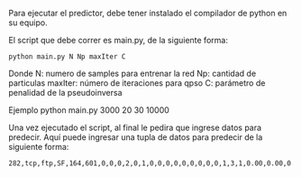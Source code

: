 Para ejecutar el predictor, debe tener instalado el compilador de python en su equipo.

El script que debe correr es main.py, de la siguiente forma:

    python main.py N Np maxIter C

Donde
N: numero de samples para entrenar la red
	Np: cantidad de particulas
	maxIter: número de iteraciones para qpso
	C: parámetro de penalidad de la pseudoinversa

Ejemplo
	python main.py 3000 20 30 10000


Una vez ejecutado el script, al final le pedira que ingrese datos para predecir.
Aquí puede ingresar una tupla de datos para predecir de la siguiente forma:

	282,tcp,ftp,SF,164,601,0,0,0,2,0,1,0,0,0,0,0,0,0,0,0,1,3,1,0.00,0.00,0.00,0.00,0.33,0.67,0.00,255,1,0.00,0.04,0.00,0.00,0.00,0.00,0.03,0.00